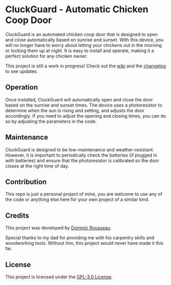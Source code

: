 # CluckGuard - Automatic Chicken Coop Door

CluckGuard is an automated chicken coop door that is designed to open and close automatically based on sunrise and sunset. With this device, you will no longer have to worry about letting your chickens out in the morning or locking them up at night. It is easy to install and operate, making it a perfect solution for any chicken owner.

This project is still a work in progress! Check out the [wiki](https://github.com/itsdombo/CluckGuard/wiki) and the [changelog](changelog.md) to see updates.

## Operation

Once installed, CluckGuard will automatically open and close the door based on the sunrise and sunset times. The device uses a photoresistor to determine when the sun is rising and setting, and adjusts the door accordingly. If you need to adjust the opening and closing times, you can do so by adjusting the parameters in the code.

## Maintenance

CluckGuard is designed to be low-maintenance and weather-resistant. However, it is important to periodically check the batteries (if plugged in with batteries) and ensure that the photoresistor is calibrated so the door closes at the right time of day.

## Contribution

This repo is just a personal project of mine, you are welcome to use any of the code or anything else here for your own project of a similar kind.

## Credits

This project was developed by [Dominic Rousseau](https://github.com/itsdombo/).

Special thanks to my dad for providing me with his carpentry skills and woodworking tools. Without him, this project would never have made it this far.

## License

This project is licensed under the [GPL-3.0 License](LICENSE).




